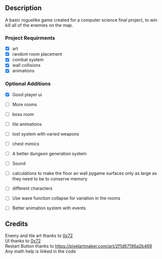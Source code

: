 ## Description
A basic roguelike game created for a computer science final project, to win kill all of the enemies on the map. 

### Project Requirments

- [x] art
- [x] random room placement
- [x] combat system
- [x] wall collisions
- [x] animations

### Optional Additions
- [x] Good player ui
- [ ] More rooms
- [ ] boss room
- [ ] tile animations
- [ ] loot system with varied weapons
- [ ] chest mimics
- [ ] A better dungeon generation system
- [ ] Sound
- [ ] calculations to make the floor an wall pygame surfaces only as large as  
they need to be to conserve memory
- [ ] different characters
- [ ] Use wave function collapse for variation in the rooms
- [ ] Better animation system with events


## Credits
Enemy and tile art thanks to [0x72](https://0x72.itch.io/dungeontileset-ii)  
UI thanks to [0x72](https://0x72.itch.io/dungeonui)  
Restart Button thanks to https://pixelartmaker.com/art/2f1d67196a2b469  
Any math help is linked in the code
